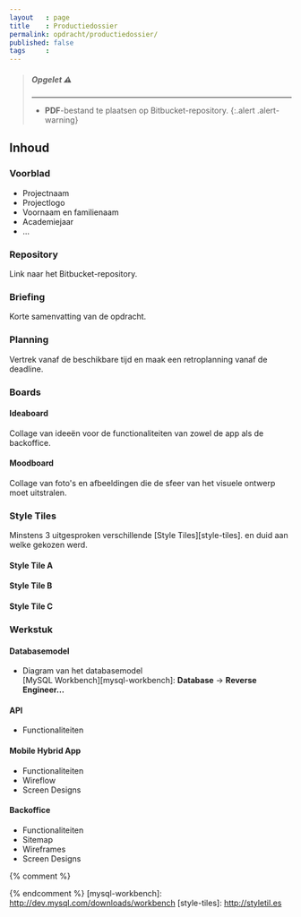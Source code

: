 ```yaml
---
layout   : page
title    : Productiedossier
permalink: opdracht/productiedossier/
published: false
tags     :
---
```


> ##### **Opgelet** :warning:
> ---
> - **PDF**-bestand te plaatsen op Bitbucket-repository.
{:.alert .alert-warning}

Inhoud
------

### Voorblad

 - Projectnaam
 - Projectlogo
 - Voornaam en familienaam
 - Academiejaar
 - …

### Repository

Link naar het Bitbucket-repository.

### Briefing

Korte samenvatting van de opdracht.

### Planning

Vertrek vanaf de beschikbare tijd en maak een retroplanning vanaf de deadline.

### Boards

#### Ideaboard

Collage van ideeën voor de functionaliteiten van zowel de app als de backoffice.

#### Moodboard

Collage van foto's en afbeeldingen die de sfeer van het visuele ontwerp moet uitstralen.

### Style Tiles

Minstens 3 uitgesproken verschillende [Style Tiles][style-tiles]. en duid aan welke gekozen werd.

#### Style Tile A

#### Style Tile B

#### Style Tile C

### Werkstuk

#### Databasemodel

 - Diagram van het databasemodel  
   [MySQL Workbench][mysql-workbench]: **Database** → **Reverse Engineer…**

#### API

 - Functionaliteiten

#### Mobile Hybrid App

 - Functionaliteiten
 - Wireflow
 - Screen Designs

#### Backoffice

 - Functionaliteiten
 - Sitemap
 - Wireframes
 - Screen Designs

{% comment %}
<!-- ⚓ Hyperlinks -->
{% endcomment %}
[mysql-workbench]:          http://dev.mysql.com/downloads/workbench
[style-tiles]:              http://styletil.es